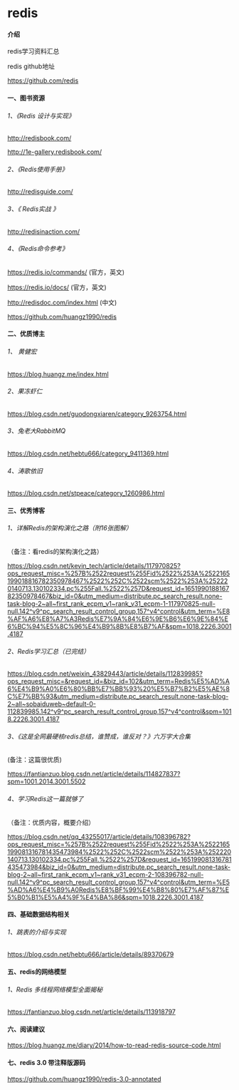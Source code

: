 # redis

#### 介绍
redis学习资料汇总

redis github地址

https://github.com/redis

#### 一、图书资源

###### 1、《Redis 设计与实现》

http://redisbook.com/

http://1e-gallery.redisbook.com/



###### 2、《Redis使用手册》

http://redisguide.com/



###### 3、《 Redis实战 》

http://redisinaction.com/



###### 4、《Redis命令参考》 

https://redis.io/commands/ (官方，英文)

https://redis.io/docs/ (官方，英文)

http://redisdoc.com/index.html (中文)

https://github.com/huangz1990/redis



#### 二、优质博主

###### 1、 黄健宏 

https://blog.huangz.me/index.html

###### 2、果冻虾仁

https://blog.csdn.net/guodongxiaren/category_9263754.html

###### 3、兔老大RabbitMQ

https://blog.csdn.net/hebtu666/category_9411369.html

###### 4、涛歌依旧

https://blog.csdn.net/stpeace/category_1260986.html



#### 三、优秀博客

###### 1、详解Redis的架构演化之路（附16张图解）

（备注：看redis的架构演化之路）

https://blog.csdn.net/kevin_tech/article/details/117970825?ops_request_misc=%257B%2522request%255Fid%2522%253A%2522165199018816782350978467%2522%252C%2522scm%2522%253A%252220140713.130102334.pc%255Fall.%2522%257D&request_id=165199018816782350978467&biz_id=0&utm_medium=distribute.pc_search_result.none-task-blog-2~all~first_rank_ecpm_v1~rank_v31_ecpm-1-117970825-null-null.142^v9^pc_search_result_control_group,157^v4^control&utm_term=%E8%AF%A6%E8%A7%A3Redis%E7%9A%84%E6%9E%B6%E6%9E%84%E6%BC%94%E5%8C%96%E4%B9%8B%E8%B7%AF&spm=1018.2226.3001.4187

###### 2、Redis学习汇总（已完结）

https://blog.csdn.net/weixin_43829443/article/details/112839985?ops_request_misc=&request_id=&biz_id=102&utm_term=Redis%E5%AD%A6%E4%B9%A0%E6%80%BB%E7%BB%93%20%E5%B7%B2%E5%AE%8C%E7%BB%93&utm_medium=distribute.pc_search_result.none-task-blog-2~all~sobaiduweb~default-0-112839985.142^v9^pc_search_result_control_group,157^v4^control&spm=1018.2226.3001.4187

###### 3、《这是全网最硬核redis总结，谁赞成，谁反对？》六万字大合集

(备注：这篇很优质)

https://fantianzuo.blog.csdn.net/article/details/114827837?spm=1001.2014.3001.5502

###### 4、学习Redis这一篇就够了

（备注：优质内容，概要介绍）

https://blog.csdn.net/qq_43255017/article/details/108396782?ops_request_misc=%257B%2522request%255Fid%2522%253A%2522165199081316781435473984%2522%252C%2522scm%2522%253A%252220140713.130102334.pc%255Fall.%2522%257D&request_id=165199081316781435473984&biz_id=0&utm_medium=distribute.pc_search_result.none-task-blog-2~all~first_rank_ecpm_v1~rank_v31_ecpm-2-108396782-null-null.142^v9^pc_search_result_control_group,157^v4^control&utm_term=%E5%AD%A6%E4%B9%A0Redis%E8%BF%99%E4%B8%80%E7%AF%87%E5%B0%B1%E5%A4%9F%E4%BA%86&spm=1018.2226.3001.4187



#### 四、基础数据结构相关

###### 1、跳表的介绍与实现

https://blog.csdn.net/hebtu666/article/details/89370679



#### 五、redis的网络模型

###### 1、Redis 多线程网络模型全面揭秘

https://fantianzuo.blog.csdn.net/article/details/113918797

 

#### 六、阅读建议

https://blog.huangz.me/diary/2014/how-to-read-redis-source-code.html



#### 七、redis 3.0 带注释版源码

https://github.com/huangz1990/redis-3.0-annotated